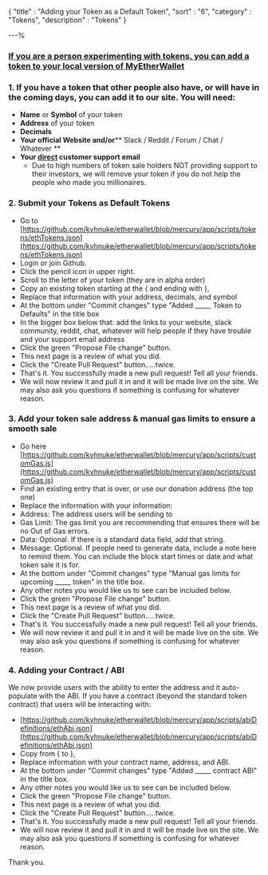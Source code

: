 {
"title"       : "Adding your Token as a Default Token",
"sort"        : "6",
"category"    : "Tokens",
"description" : "Tokens"
}

---%



### [If you are a person experimenting with tokens, you can add a token to your local version of MyEtherWallet](https://myetherwallet.github.io/knowledge-base/how-do-i-send-tokens-and-add-custom-tokens)

### 1. If you have a token that other people also have, or will have in the coming days, you can add it to our site. You will need:

*   **Name** or **Symbol** of your token
*   **Address** of your token
*   **Decimals**
*   **Your official Website and/or**** Slack / Reddit / Forum / Chat / Whatever **
*   **Your <span style="text-decoration: underline;">direct</span> customer support email**
    *   Due to high numbers of token sale holders NOT providing support to their investors, we will remove your token if you do not help the people who made you millionaires.

### 2. Submit your Tokens as Default Tokens

*   Go to [https://github.com/kvhnuke/etherwallet/blob/mercury/app/scripts/tokens/ethTokens.json](https://github.com/kvhnuke/etherwallet/blob/mercury/app/scripts/tokens/ethTokens.json)
*   Login or join Github.
*   Click the pencil icon in upper right.
*   Scroll to the letter of your token (they are in alpha order)
*   Copy an existing token starting at the { and ending with },
*   Replace that information with your address, decimals, and symbol
*   At the bottom under "Commit changes" type "Added _____ Token to Defaults" in the title box
*   In the bigger box below that: add the links to your website, slack community, reddit, chat, whatever will help people if they have trouble and your support email address
*   Click the green "Propose File change" button.
*   This next page is a review of what you did.
*   Click the "Create Pull Request" button.....twice.
*   That's it. You successfully made a new pull request! Tell all your friends.
*   We will now review it and pull it in and it will be made live on the site. We may also ask you questions if something is confusing for whatever reason.

### 3. Add your token sale address & manual gas limits to ensure a smooth sale

*   Go here [https://github.com/kvhnuke/etherwallet/blob/mercury/app/scripts/customGas.js](https://github.com/kvhnuke/etherwallet/blob/mercury/app/scripts/customGas.js)
*   Find an existing entry that is over, or use our donation address (the top one)
*   Replace the information with your information:
*   Address: The address users will be sending to
*   Gas Limit: The gas limit you are recommending that ensures there will be no Out of Gas errors.
*   Data: Optional. If there is a standard data field, add that string.
*   Message: Optional. If people need to generate data, include a note here to remind them. You can include the block start times or date and what token sale it is for.
*   At the bottom under "Commit changes" type "Manual gas limits for upcoming _____ token" in the title box.
*   Any other notes you would like us to see can be included below.
*   Click the green "Propose File change" button.
*   This next page is a review of what you did.
*   Click the "Create Pull Request" button.....twice.
*   That's it. You successfully made a new pull request! Tell all your friends.
*   We will now review it and pull it in and it will be made live on the site. We may also ask you questions if something is confusing for whatever reason.


### 4. Adding your Contract / ABI

We now provide users with the ability to enter the address and it auto-populate with the ABI. If you have a contract (beyond the standard token contract) that users will be interacting with:

*   [https://github.com/kvhnuke/etherwallet/blob/mercury/app/scripts/abiDefinitions/ethAbi.json](https://github.com/kvhnuke/etherwallet/blob/mercury/app/scripts/abiDefinitions/ethAbi.json)
*   Copy from { to },
*   Replace information with your contract name, address, and ABI.
*   At the bottom under "Commit changes" type "Added _____ contract ABI" in the title box.
*   Any other notes you would like us to see can be included below.
*   Click the green "Propose File change" button.
*   This next page is a review of what you did.
*   Click the "Create Pull Request" button.....twice.
*   That's it. You successfully made a new pull request! Tell all your friends.
*   We will now review it and pull it in and it will be made live on the site. We may also ask you questions if something is confusing for whatever reason.

Thank you.
